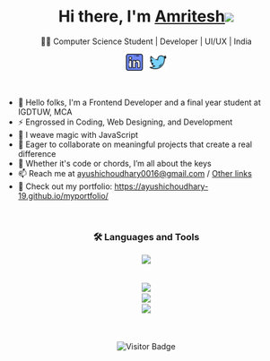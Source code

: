 <div align="center">
   
   <h1>Hi there, I'm <a href="https://github.com/ammriteshh/">Amritesh</a><img src="https://media.giphy.com/media/hvRJCLFzcasrR4ia7z/giphy.gif" width="25px"></h1>

 👩‍💻 Computer Science Student  |  Developer  |  UI/UX  |  India

</div>

<p align="center">
   <a href="https://www.linkedin.com/in/ayushi-choudhary-7688b91ba/"><img height="30" src="https://raw.githubusercontent.com/8bithemant/8bithemant/master/linkedin.png?raw=true"></a>&nbsp;&nbsp;
    <a href="https://twitter.com/geekyAyushi"><img height="30" src="https://raw.githubusercontent.com/8bithemant/8bithemant/master/twitter.png?raw=true"></a> 
</p> 




<br>

-  🚀 Hello folks, I'm a Frontend Developer and a final year student at IGDTUW, MCA
- ⚡ Engrossed in Coding, Web Designing, and Development
- 💛 I weave magic with JavaScript
- 💞️ Eager to collaborate on meaningful projects that create a real difference
- 🎹 Whether it's code or chords, I’m all about the keys
- 📫 Reach me at  ayushichoudhary0016@gmail.com / [Other links](https://linktr.ee/geekyAyushi)
- 🔗 Check out my portfolio: https://ayushichoudhary-19.github.io/myportfolio/

</div>
</div>
<!--
### HACTOBERFEST-23!   
[![An image of @ayushichoudhary19's Holopin badges, which is a link to view their full Holopin profile](https://holopin.me/ayushichoudhary19)](https://holopin.io/@ayushichoudhary19)
   
<!-- 🔗 To know more about me, you can check out my <a href="https://ayushichoudhary-19.github.io/myportfolio"> 
**Portfolio Website** </a> -->
</p>

<br>

<h3 align="center"> 🛠️ Languages and Tools </h3>
<p align="center">
  <a href="https://skillicons.dev">
    <img src="https://skillicons.dev/icons?i=html,css,js,react,tailwind,typescript,next,redux,firebase,appwrite,mongodb,mysql,nodejs,express,postman,docker,cpp,py,java,git,github,vscode,figma&perline=8" />
  </a>
</p>

<br>

<div align="center">
   
 <img src="https://github-readme-streak-stats.herokuapp.com?user=ayushichoudhary-19&theme=dark&count_private=true&bg_color=0d1116&title_color=ce09ec&text_color=a4aacb&icon_color=007ec6" style="width: 51%;"/>

</div>

<div align="center">

   <img src="https://github-readme-stats-own-pi.vercel.app/api?username=ayushichoudhary-19&&show_icons=true&theme=dark&hide_border=false&include_all_commits=false&count_private=true&ring_color=79FF97" style="width:51%"/>
</div>
 <div align="center">

   <img src="https://github-readme-stats-own-pi.vercel.app/api/top-langs/?username=ayushichoudhary-19&layout=compact&theme=dark&count_private=true&langs_count=10&hide=shell,EJS,PHP" style="width: 40%;"/>
   </div>
<br>

<!--
### 🔨 Check out my recent pull requests
- [Added a 3D Hover Effects on buttons and icons](https://github.com/freecoursera/freecoursera.github.io/pull/58) [Enhancement ✨] on [freecoursera](https://github.com/freecoursera/freecoursera.github.io)
- [Fixed Navbar Responsiveness](https://github.com/sarmadhamdani02/WebGames/pull/81) [Bug 🐞]  on [WebGames](https://github.com/sarmadhamdani02/WebGames)
- [Added animated Number Counter for metrics on landing page](https://github.com/warmachine028/nike/pull/52) [Feature💡] on [Warmachine028-Nike](https://github.com/warmachine028/nike)
- [Fixed inconsistency in appearance of input field](https://github.com/warmachine028/nike/pull/51)  [Bug 🐞] on [Warmachine028-Nike](https://github.com/warmachine028/nike)
- [Added a 'go to top' FAB](https://github.com/warmachine028/nike/pull/54) [Feature💡] on [Warmachine028-Nike](https://github.com/warmachine028/nike)
- [Restyled the Homepage and Add/Remove-Youtuber pages](https://github.com/KendallDoesCoding/youtubers-birthdays/pull/83) [Enhancement ✨] on [youtubers-birthdays](https://github.com/KendallDoesCoding/youtubers-birthdays)
- [Added a Close icon on navbar for better UX, made links functional](https://github.com/marshadkhn/TinDog/pull/14)[Enhancement/🐛 Bug] on [TinDog](https://github.com/marshadkhn/TinDog)
- [Handled Empty Input Fields when Generating QR Codes](https://github.com/mrsudarshanrai/QR-code-generator/pull/10)][Feature💡][Bug 🐞]  on [QR-code-generator](https://github.com/mrsudarshanrai/QR-code-generator)
- [Specified errors and handled operations with 0 output](https://github.com/Alitindrawan24/Binary-Calculator/pull/25)[Bug 🐞] on  [Binary-Calculator](https://github.com/Alitindrawan24/Binary-Calculator/)

### 🚀  Check out my projects
- [ayushichoudhary-19/parallaxdining](https://github.com/ayushichoudhary-19/parallaxdining.github.io) - 🍔 A Dynamic Restaurant Wesbtite
- [ayushichoudhary-19/myportfolio](https://github.com/ayushichoudhary-19/myportfolio) - 👀 My Personal Portfoliio
- [ayushichoudhary-19/WebSummarizer](https://github.com/ayushichoudhary-19/WebSummarizer) - 🌐 A Chrome Extension
- [ayushichoudhary-19/LeetcodeProblemCounter](https://github.com/ayushichoudhary-19/LeetcodeProblemCounter/) - 🌐 A Chrome Extension
- [ayushichoudhary-19/PassCipher](https://github.com/ayushichoudhary-19/PassCipher/) - First React Project Nov'23
- [ayushichoudhary-19/SudokuSolver](https://github.com/ayushichoudhary-19/SudokuSolver)- 🧩 Sudoku Solver using Backtracking Alogrithm
- [ayushichoudhary-19/TaranganaWebsite](https://github.com/ayushichoudhary-19/TaranganaWebsite) - 🎪 College's Fest Website (only a front end project)
- [ayushichoudhary-19/finivesta-demo](https://github.com/ayushichoudhary-19/finivesta-demo) - 🏛️ A College Society Website
-->



<!--
<p align="center">
  <img src="https://img.icons8.com/color/96/000000/html-5.png" alt="HTML" style="margin: 10px;">
  <img src="https://img.icons8.com/color/96/000000/css3.png" alt="CSS" style="margin: 10px;">
  <img src="https://img.icons8.com/color/96/000000/javascript.png" alt="JavaScript (JS)" style="margin: 10px;">
  <img src="https://img.icons8.com/color/96/000000/firebase.png" alt="Firebase" style="margin: 10px;">
  <img src="https://img.icons8.com/color/96/000000/react-native.png" alt="react native" style="margin: 0px;">
</p>
<p align="center">
  <img src="https://img.icons8.com/color/96/000000/tailwindcss.png" alt="JavaScript (JS)" style="margin: 10px;">
  <img src="https://img.icons8.com/color/96/000000/postgreesql.png" alt="PostgreSQL" style="margin: 10px;">
  <img src="https://img.icons8.com/color/96/000000/c-plus-plus-logo.png" alt="C++" style="margin: 10px;">
  <img src="https://img.icons8.com/color/96/000000/python.png" alt="Python" style="margin: 10px;">
  <img src="https://img.icons8.com/color/96/000000/visual-studio-code-2019.png" alt="VS Code" style="margin: 10px;">
</p>
-->

<br>

<!--
<div align="center">
   
### 📫 Love what I do? 
<a href="https://liberapay.com/ayushichoudhary/donate" target="_blank"><img src="https://cdn.buymeacoffee.com/buttons/v2/default-red.png" width="150" ></a>
</div>
<br>
-->

<div align="center">
   
![Visitor Badge](https://visitor-badge.laobi.icu/badge?page_id=ayushichoudhary-19&left_color=Purple&right_color=#e754808)

                
</div>
